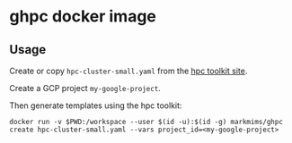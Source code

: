 # ghpc docker image

## Usage

Create or copy `hpc-cluster-small.yaml` from the [hpc toolkit site](https://github.com/GoogleCloudPlatform/hpc-toolkit).

Create a GCP project `my-google-project`.

Then generate templates using the hpc toolkit:
```
docker run -v $PWD:/workspace --user $(id -u):$(id -g) markmims/ghpc create hpc-cluster-small.yaml --vars project_id=<my-google-project>
```
